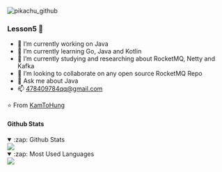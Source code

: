 ![pikachu_github](https://www.blog.ailey.cn/upload/2022/07/pikachu_github-ddc5b5749846451ba4d822eff25f2b94.jpg)
### Lesson5 👋
- 🔭 I’m currently working on Java
- 🌱 I’m currently learning Go, Java and Kotlin
- 🌱 I’m currently studying and researching about RocketMQ, Netty and Kafka
- 👯 I’m looking to collaborate on any open source RocketMQ Repo
- 💬 Ask me about Java
- 📫 478409784qq@gmail.com

⭐️ From [KamToHung](https://github.com/KamToHung)

#### Github Stats
<details open>
  <summary>:zap: Github Stats</summary>
  <img src="https://github-readme-stats.vercel.app/api?username=KamToHung&show_icons=true&theme=buefy"/>
</details>


<details open>
  <summary>:zap: Most Used Languages</summary>
  <img src="https://github-readme-stats.vercel.app/api/top-langs/?username=KamToHung&theme=buefy&langs_count=8"/>
</details>




























<!--
**KamToHung/KamToHung** is a ✨ _special_ ✨ repository because its `README.md` (this file) appears on your GitHub profile.

Here are some ideas to get you started:

- 🔭 I’m currently working on ...
- 🌱 I’m currently learning ...
- 👯 I’m looking to collaborate on ...
- 🤔 I’m looking for help with ...
- 💬 Ask me about ...
- 📫 How to reach me: ...
- 😄 Pronouns: ...
- ⚡ Fun fact: ...
--!>

